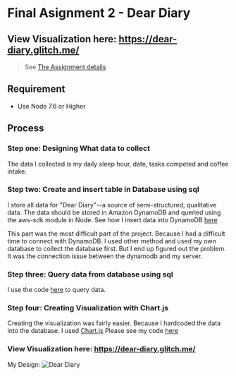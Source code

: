 # Final Asignment 2 - Dear Diary #

## View Visualization here: https://dear-diary.glitch.me/ ##

> See [The Assignment details](https://github.com/visualizedata/data-structures/blob/master/assignments/weekly_assignment_02.md)

## Requirement ##
* Use Node 7.6 or Higher 

## Process ##
### Step one: Designing What data to collect ###
The data I collected is my daily sleep hour, date, tasks competed and coffee intake. 


### Step two: Create and insert table in Database using sql ###
I store all data for "Dear Diary"--a source of semi-structured, qualitative data. The data should be stored in Amazon DynamoDB and queried using the aws-sdk module in Node. See how I insert data into DynamoDB [here](https://github.com/rachelsun59/data-structures/blob/master/Final-Assignment-2/insertdiarydata.js)

This part was the most difficult part of the project. Because I had a difficult time to connect with DynamoDB. I used other method and used my own database to collect the database first. But I end up figured out the problem. It was the connection issue between the dynamodb and my server. 

### Step three: Query data from database using sql ###
I use the code [here](https://github.com/rachelsun59/data-structures/blob/master/Final-Assignment-2/insertdiarydata.js) to query data. 

### Step four: Creating Visualization with Chart.js ###
Creating the visualization was fairly easier. Because I hardcoded the data into the database. I used [Chart.js](https://www.chartjs.org/samples/latest/) Please see my code [here](https://github.com/rachelsun59/data-structures/blob/master/Final-Assignment-2/deardiary.html)

### View Visualization here: https://dear-diary.glitch.me/ ###

My Design: 
![Dear Diary](https://cdn.glitch.com/3697a4db-cb38-43eb-88d2-bd50f9c8efd4%2FDear%20Diary.png?1545013954653)





